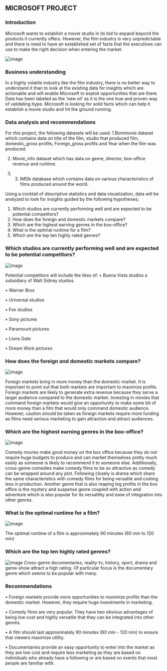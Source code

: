 ## MICROSOFT PROJECT
### Introduction
Microsoft wants to establish a movie studio in its bid to expand beyond the products it currently offers. However, the film industry is very unpredictable and there is need to have an established set of facts that the executives can use to make the right decision when entering the market.

![image](https://user-images.githubusercontent.com/94622826/202861113-e2ab6be5-0e35-4136-abd7-a7b577bed216.png)

### Business understanding 
In a highly volatile industry like the film industry, there is no better way to understand it than to look at the existing data for insights which are actionable and will enable Microsoft to exploit opportunities that are there. Data has been labeled as the ‘new oil’ as it is the one true and proven way of validating hype. Microsoft is looking for solid facts which can help it establish a movie studio and hit the ground running. 
### Data analysis and recommendations
For this project, the following datasets will be used:
1.Bommovie dataset which contains data on title of the film, studio that produced film, domestic_gross profits, Foreign_gross profits and Year when the film was produced.

2.	Movie_info dataset which has data on genre, director, box-office revenue and runtime. 

3.	3.	IMDb database which contains data on various characteristics of films produced around the world.

Using a cocktail of descriptive statistics and data visualization, data will be analyzed to look for insights guided by the following hypotheses;
1.	Which studios are currently performing well and are expected to be potential competitors?
2.	How does the foreign and domestic markets compare?
3.	Which are the highest earning genres in the box-office?
4.	What is the optimal runtime for a film?
5.	Which are the top ten highly rated genres?
### Which studios are currently performing well and are expected to be potential competitors?
![image](https://user-images.githubusercontent.com/94622826/202861354-541294db-2976-42db-8026-2088ac840682.png)

Potential competitors will include the likes of:
•	Buena Vista studios a subsidiary of Walt Sidney studios

•	Warner Bros

•	Universal studios

•	Fox studios

•	Sony pictures

•	Paramount pictures

•	Lions Gate

•	Dream Work pictures

### How does the foreign and domestic markets compare?
![image](https://user-images.githubusercontent.com/94622826/202861379-d31f5d31-486c-470d-831e-2c3c0c98fdc0.png)

Foreign markets bring in more money than the domestic market. It is important to point out that both markets are important to maximize profits. Foreign markets are likely to generate extra revenue because they serve a larger audience compared to the domestic market. Investing in movies that command foreign markets would give an opportunity to make some bit of more money than a film that would only command domestic audience. However, caution should be taken as foreign markets require more funding as films need serious marketing to gain attraction and attract audiences.
### Which are the highest earning genres in the box-office?
![image](https://user-images.githubusercontent.com/94622826/202861406-111a34f8-0664-49af-a286-42e774d23718.png)

Comedy movies make good money on the box office because they do not require huge budgets to produce and can market themselves pretty much easily as someone is likely to recommend it to someone else. Additionally, cross-genre comedies make comedy films to be so attractive as comedy can be wrapped around any plot. Following closely is drama which share the same characteristics with comedy films for being versatile and costing less in production. Another genre that is also reaping big profits in the box office is the mystery and suspense genre coupled with action and adventure which is also popular for its versatility and ease of integration into other genres.
### What is the optimal runtime for a film?
![image](https://user-images.githubusercontent.com/94622826/202861420-292be663-826b-4fc9-b20e-f9e1d62be447.png)

The optimal runtime of a film is approximately 90 minutes (60 min to 120 min)
### Which are the top ten highly rated genres?
![image](https://user-images.githubusercontent.com/94622826/202861435-b8550f1a-d177-49ca-a002-5b1f8a6c52c0.png)
Cross-genre documentaries, reality-tv, history, sport, drama and game-show attract a high rating. Of particular focus is the documentary genre which seems to be popular with many. 
### Recommendations
•	Foreign markets provide more opportunities to maximize profits than the domestic market. However, they require huge investments in marketing.

•	Comedy films are very popular. They have two obvious advantages of being low cost and highly versatile that they can be integrated into other genres.

•	A film should last approximately 90 minutes (60 min - 120 min) to ensure that viewers maximize utility.

•	Documentaries provide an easy opportunity to enter into the market as they are low cost and require less marketing as they are based on individuals who already have a following or are based on events that most people are familiar with.
